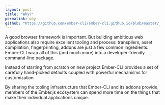 ```yaml
---
layout: post
title: "Why?"
permalink: why
github: "https://github.com/ember-cli/ember-cli.github.io/blob/master/_posts/2014-04-04-why.md"
---
```


A good browser framework is important. But building ambitious web applications also require excellent tooling and process: 
transpilers, asset compilation, fingerprinting, addons are just a few common ingredients. Ember-CLI wrap all of this 
(and much more) into a developer-friendly command-line package.

Instead of starting from scratch on new project Ember-CLI provides a set of carefully hand-picked defaults coupled with
powerful mechanisms for customization.

By sharing the tooling infrastructure that Ember-CLI and its addons provide, members of the Ember.js ecosystem can spend more time on the things that make their individual applications unique.
